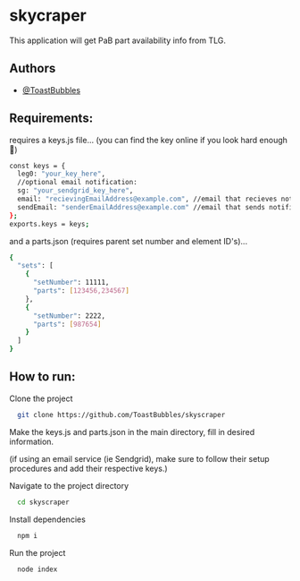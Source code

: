 # skycraper

This application will get PaB part availability info from TLG.

## Authors

- [@ToastBubbles](https://www.github.com/ToastBubbles)

## Requirements:

requires a keys.js file... (you can find the key online if you look hard enough 👀)

```bash
const keys = {
  leg0: "your_key_here",
  //optional email notification:
  sg: "your_sendgrid_key_here",
  email: "recievingEmailAddress@example.com", //email that recieves notification
  sendEmail: "senderEmailAddress@example.com" //email that sends notification
};
exports.keys = keys;
```

and a parts.json (requires parent set number and element ID's)...

```bash
{
  "sets": [
    {
      "setNumber": 11111,
      "parts": [123456,234567]
    },
    {
      "setNumber": 2222,
      "parts": [987654]
    }
  ]
}
```

## How to run:

Clone the project

```bash
  git clone https://github.com/ToastBubbles/skyscraper
```

Make the keys.js and parts.json in the main directory, fill in desired information.

(if using an email service (ie Sendgrid), make sure to follow their setup procedures and add their respective keys.)

Navigate to the project directory

```bash
  cd skyscraper
```

Install dependencies

```bash
  npm i
```

Run the project

```bash
  node index
```
